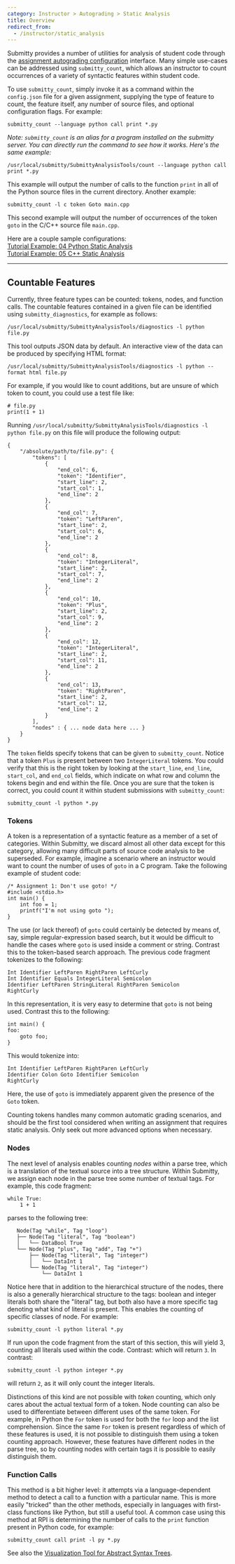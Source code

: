 ```yaml
---
category: Instructor > Autograding > Static Analysis
title: Overview
redirect_from:
  - /instructor/static_analysis
---
```



Submitty provides a number of utilities for analysis of student code
through the [assignment autograding configuration](/instructor/autograding/) interface.
Many simple use-cases can be addressed using ``submitty_count``, which
allows an instructor to count occurrences of a variety of syntactic
features within student code.


To use ``submitty_count``, simply invoke it as a command within the ``config.json`` file for a
given assignment, supplying the type of feature to count, the feature itself,
any number of source files, and optional configuration flags.  For example:

```
submitty_count --language python call print *.py
```

_Note: `submitty_count` is an alias for a program installed on the
submitty server.  You can directly run the command to see how it works.
Here's the same example:_

```
/usr/local/submitty/SubmittyAnalysisTools/count --language python call print *.py
```

This example will output the number of calls to the function ``print`` in all
of the Python source files in the current directory. Another example:

```
submitty_count -l c token Goto main.cpp
```

This second example will output the number of occurrences of the token ``goto`` in the
C/C++ source file ``main.cpp``.


Here are a couple sample configurations:  
[Tutorial Example: 04 Python Static Analysis](https://github.com/Submitty/Tutorial/blob/main/examples/04_python_static_analysis/config/config.json)  
[Tutorial Example: 05 C++ Static Analysis](https://github.com/Submitty/Tutorial/tree/main/examples/05_cpp_static_analysis/config/config.json)


___

## Countable Features
Currently, three feature types can be counted: tokens, nodes, and function calls.
The countable features contained in a given file can be identified using ``submitty_diagnostics``, for example as follows:

```
/usr/local/submitty/SubmittyAnalysisTools/diagnostics -l python file.py
```

This tool outputs JSON data by default.
An interactive view of the data can be produced by specifying HTML format:

```
/usr/local/submitty/SubmittyAnalysisTools/diagnostics -l python --format html file.py
```

For example, if you would like to count additions, but are unsure of which token to count, you could use a test file like:

```
# file.py
print(1 + 1)
```

Running `/usr/local/submitty/SubmittyAnalysisTools/diagnostics -l python file.py` on this file will produce the following output:

```
{
    "/absolute/path/to/file.py": {
        "tokens": [
            {
                "end_col": 6,
                "token": "Identifier",
                "start_line": 2,
                "start_col": 1,
                "end_line": 2
            },
            {
                "end_col": 7,
                "token": "LeftParen",
                "start_line": 2,
                "start_col": 6,
                "end_line": 2
            },
            {
                "end_col": 8,
                "token": "IntegerLiteral",
                "start_line": 2,
                "start_col": 7,
                "end_line": 2
            },
            {
                "end_col": 10,
                "token": "Plus",
                "start_line": 2,
                "start_col": 9,
                "end_line": 2
            },
            {
                "end_col": 12,
                "token": "IntegerLiteral",
                "start_line": 2,
                "start_col": 11,
                "end_line": 2
            },
            {
                "end_col": 13,
                "token": "RightParen",
                "start_line": 2,
                "start_col": 12,
                "end_line": 2
            }
        ],
        "nodes" : { ... node data here ... }
    }
}
```

The ``token`` fields specify tokens that can be given to ``submitty_count``.
Notice that a token ``Plus`` is present between two ``IntegerLiteral`` tokens.
You could verify that this is the right token by looking at the ``start_line``, ``end_line``, ``start_col``, and ``end_col`` fields, which indicate on what row and column the tokens begin and end within the file.
Once you are sure that the token is correct, you could count it within student submissions with ``submitty_count``:

```
submitty_count -l python *.py
```

### Tokens

A token is a representation of a syntactic feature as a member of a set of
categories. Within Submitty, we discard almost all other data except for this
category, allowing many difficult parts of source code analysis to be
superseded. For example, imagine a scenario where an instructor would want to
count the number of uses of ``goto`` in a C program.
Take the following example of student code:

```
/* Assignment 1: Don't use goto! */
#include <stdio.h>
int main() {
    int foo = 1;
    printf("I'm not using goto ");
}

```

The use (or lack thereof) of ``goto`` could certainly be detected by means of,
say, simple regular-expression based search, but it would be difficult to
handle the cases where ``goto`` is used inside a comment or string. Contrast
this to the token-based search approach. The previous code fragment tokenizes
to the following:

```
Int Identifier LeftParen RightParen LeftCurly
Int Identifier Equals IntegerLiteral Semicolon
Identifier LeftParen StringLiteral RightParen Semicolon
RightCurly
```

In this representation, it is very easy to determine that ``goto`` is not being
used. Contrast this to the following:

```
int main() {
foo:
    goto foo;
}
```

This would tokenize into:

```
Int Identifier LeftParen RightParen LeftCurly
Identifier Colon Goto Identifier Semicolon
RightCurly
```

Here, the use of ``goto`` is immediately apparent given the presence of the ``Goto`` token.

Counting tokens handles many common automatic grading scenarios, and
should be the first tool considered when writing an assignment that
requires static analysis.  Only seek out more advanced options when
necessary.

### Nodes

The next level of analysis enables counting _nodes_ within a parse tree, which
is a translation of the textual source into a tree structure.  Within
Submitty, we assign each node in the parse tree some number of textual
tags. For example, this code fragment:

```
while True:
    1 + 1
```

parses to the following tree:

```
   Node(Tag "while", Tag "loop")
   ├── Node(Tag "literal", Tag "boolean")
   │   └── DataBool True
   └── Node(Tag "plus", Tag "add", Tag "+")
       ├── Node(Tag "literal", Tag "integer")
       │   └── DataInt 1
       └── Node(Tag "literal", Tag "integer")
           └── DataInt 1

```

Notice here that in addition to the hierarchical structure of the nodes, there is
also a generally hierarchical structure to the tags: boolean and integer literals
both share the "literal" tag, but both also have a more specific tag denoting
what kind of literal is present. This enables the counting of 
specific classes of node. For example:

```
submitty_count -l python literal *.py
```

If run upon the code fragment from the start of this section, this will yield 3,
counting all literals used within the code. Contrast:
which will return `3`.  In contrast:

```
submitty_count -l python integer *.py
```

will return `2`, as it will only count the integer literals.

Distinctions of this kind are not possible with _token_ counting, which only
cares about the actual textual form of a token. Node counting can also be used
to differentiate between different uses of the same token. For example, in
Python the ``For`` token is used for both the ``for`` loop and the list
comprehension. Since the same ``For`` token is present regardless of which of
these features is used, it is not possible to distinguish them using a token
counting approach. However, these features have different nodes in the parse
tree, so by counting nodes with certain tags it is possible to easily
distinguish them.

### Function Calls

This method is a bit higher level: it attempts via a language-dependent method
to detect a call to a function with a particular name. This is more easily
"tricked" than the other methods, especially in languages with first-class
functions like Python, but still a useful tool. A common case using this
method at RPI is determining the number of calls to the ``print`` function
present in Python code, for example:

```
submitty_count call print -l py *.py
```



See also the [Visualization Tool for Abstract Syntax Trees](tree_tool).
